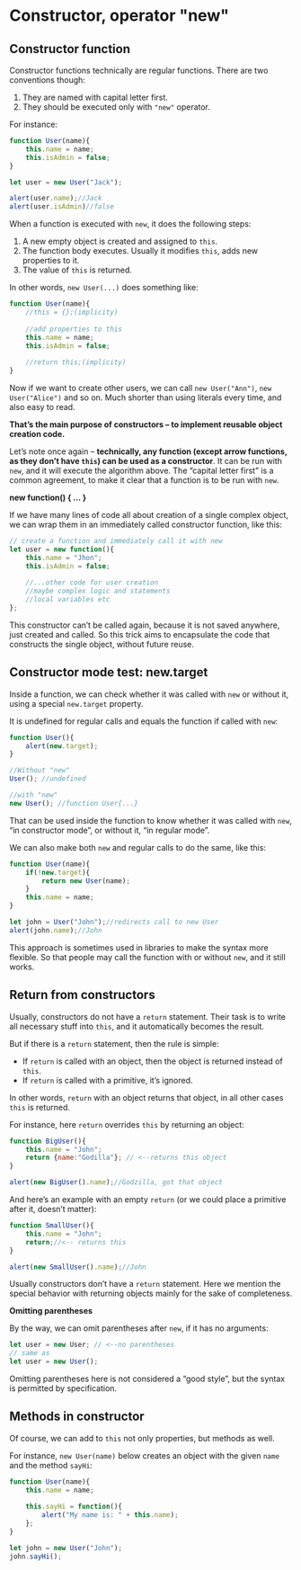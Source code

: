 # Constructor, operator "new"

## Constructor function

Constructor functions technically are regular functions. There are two conventions though:

1. They are named with capital letter first.
2. They should be executed only with `"new"` operator.

For instance:

```javascript
function User(name){
    this.name = name;
    this.isAdmin = false;
}

let user = new User("Jack");

alert(user.name);//Jack
alert(user.isAdmin)//false
```

When a function is executed with `new`, it does the following steps:

1. A new empty object is created and assigned to `this`.
2. The function body executes. Usually it modifies `this`, adds new properties to it.
3. The value of `this` is returned.

In other words, `new User(...)` does something like:

```javascript
function User(name){
    //this = {};(implicity)
    
    //add properties to this
    this.name = name;
    this.isAdmin = false;
    
    //return this;(implicity)
}
```

Now if we want to create other users, we can call `new User("Ann")`, `new User("Alice")` and so on. Much shorter than using literals every time, and also easy to read.

**That’s the main purpose of constructors – to implement reusable object creation code.**

Let’s note once again – **technically, any function (except arrow functions, as they don’t have `this`) can be used as a constructor**. It can be run with `new`, and it will execute the algorithm above. The “capital letter first” is a common agreement, to make it clear that a function is to be run with `new`.

**new function() { … }**

If we have many lines of code all about creation of a single complex object, we can wrap them in an immediately called constructor function, like this:

```javascript
// create a function and immediately call it with new
let user = new function(){
    this.name = "Jhon";
    this.isAdmin = false;
    
    //...other code for user creation
    //maybe complex logic and statements
    //local variables etc
};
```

This constructor can’t be called again, because it is not saved anywhere, just created and called. So this trick aims to encapsulate the code that constructs the single object, without future reuse.

## Constructor mode test: new.target

Inside a function, we can check whether it was called with `new` or without it, using a special `new.target` property.

It is undefined for regular calls and equals the function if called with `new`:

```javascript
function User(){
    alert(new.target);
}

//Without "new"
User(); //undefined

//with "new"
new User(); //function User{...}
```

That can be used inside the function to know whether it was called with `new`, “in constructor mode”, or without it, “in regular mode”.

We can also make both `new` and regular calls to do the same, like this:

```javascript
function User(name){
    if(!new.target){
        return new User(name);
    }
    this.name = name;
}

let john = User("John");//redirects call to new User
alert(john.name);//John
```

This approach is sometimes used in libraries to make the syntax more flexible. So that people may call the function with or without `new`, and it still works.

## Return from constructors

Usually, constructors do not have a `return` statement. Their task is to write all necessary stuff into `this`, and it automatically becomes the result.

But if there is a `return` statement, then the rule is simple:

- If `return` is called with an object, then the object is returned instead of `this`.
- If `return` is called with a primitive, it’s ignored.

In other words, `return` with an object returns that object, in all other cases `this` is returned.

For instance, here `return` overrides `this` by returning an object:

```javascript
function BigUser(){
    this.name = "John";
    return {name:"Godilla"}; // <--returns this object
}

alert(new BigUser().name);//Godzilla, got that object
```

And here’s an example with an empty `return` (or we could place a primitive after it, doesn’t matter):

```javascript
function SmallUser(){
    this.name = "John";
    return;//<-- returns this
}

alert(new SmallUser().name);//John
```

Usually constructors don’t have a `return` statement. Here we mention the special behavior with returning objects mainly for the sake of completeness.

**Omitting parentheses**

By the way, we can omit parentheses after `new`, if it has no arguments:

```javascript
let user = new User; // <--no parentheses
// same as
let user = new User();
```

Omitting parentheses here is not considered a “good style”, but the syntax is permitted by specification.

## Methods in constructor

Of course, we can add to `this` not only properties, but methods as well.

For instance, `new User(name)` below creates an object with the given `name` and the method `sayHi`:

```javascript
function User(name){
    this.name = name;
    
    this.sayHi = function(){
        alert("My name is: " + this.name);
    };
}

let john = new User("John");
john.sayHi();

```

